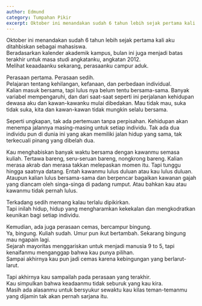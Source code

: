 ```yaml
---
author: Edmund
category: Tumpahan Pikir
excerpt: Oktober ini menandakan sudah 6 tahun lebih sejak pertama kali aku ditahbiskan sebagai mahasiswa
---
```


Oktober ini menandakan sudah 6 tahun lebih sejak pertama kali aku ditahbiskan sebagai mahasiswa.  
Beradasarkan kalender akademik kampus, bulan ini juga menjadi batas terakhir untuk masa studi angkatanku, angkatan 2012.  
Melihat keaadaanku sekarang, perasaanku campur aduk.  

Perasaan pertama. Perasaan sedih.   
Pelajaran tentang kehilangan, kefanaan, dan perbedaan individual.   
Kalian masuk bersama, tapi lulus nya belum tentu bersama-sama. Banyak variabel mempengaruhi, dan dari saat-saat seperti ini perjalanan kehidupan dewasa aku dan kawan-kawanku mulai dibedakan. Mau tidak mau, suka tidak suka, kita dan kawan-kawan tidak mungkin selalu bersama.   

Seperti ungkapan, tak ada pertemuan tanpa perpisahan. Kehidupan akan menempa jalannya masing-masing untuk setiap individu. Tak ada dua individu pun di dunia ini yang akan memiliki jalan hidup yang sama, tak terkecuali pinang yang dibelah dua.      

Kau menghabiskan banyak waktu bersama dengan kawanmu semasa kuliah. Tertawa bareng, seru-seruan bareng, nongkrong bareng. Kalian merasa akrab dan merasa takkan melepaskan momen itu. Tapi tunggu hingga saatnya datang. Entah kawanmu lulus duluan atau kau lulus duluan. Ataupun kalian lulus bersama-sama dan berpencar bagaikan kawanan gajah yang diancam oleh singa-singa di padang rumput. Atau bahkan kau atau kawanmu tidak pernah lulus.      

Terkadang sedih memang kalau terlalu dipikirkan.    
Tapi inilah hidup, hidup yang mengharamkan kekekalan dan mengkodratkan keunikan bagi setiap individu.   

Kemudian, ada juga perasaan cemas, bercampur bingung.     
Ya, bingung. Kuliah sudah. Umur pun ikut bertambah. Sekarang bingung mau ngapain lagi.      
Sejarah mayoritas menggariskan untuk menjadi manusia 9 to 5, tapi kenaifanmu menganggap bahwa kau punya pilihan.    
Sampai akhirnya kau pun jadi cemas karena kebingungan yang berlarut-larut.      

Tapi akhirnya kau sampailah pada perasaan yang terakhir.      
Kau simpulkan bahwa keadaanmu tidak seburuk yang kau kira.      
Masih ada alasanmu untuk bersyukur sewaktu kau kilas teman-temanmu yang dijamin tak akan pernah sarjana itu.    
